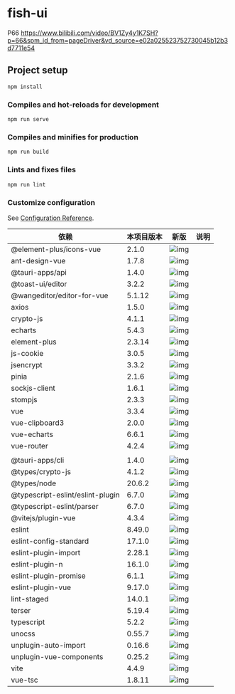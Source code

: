 # fish-ui

P66
https://www.bilibili.com/video/BV1Zy4y1K7SH?p=66&spm_id_from=pageDriver&vd_source=e02a025523752730045b12b3d7711e54

## Project setup
```
npm install
```

### Compiles and hot-reloads for development
```
npm run serve
```

### Compiles and minifies for production
```
npm run build
```

### Lints and fixes files
```
npm run lint
```

### Customize configuration
See [Configuration Reference](https://cli.vuejs.org/config/).





| 依赖                             | 本项目版本 | 新版                                                         | 说明 |
| -------------------------------- | ---------- | ------------------------------------------------------------ | ---- |
| @element-plus/icons-vue          | 2.1.0      | ![img](https://img.shields.io/npm/v/@element-plus/icons-vue) |      |
| ant-design-vue                   | 1.7.8      | ![img](https://img.shields.io/npm/v/ant-design-vue)          |      |
| @tauri-apps/api                  | 1.4.0      | ![img](https://img.shields.io/npm/v/@tauri-apps/api)         |      |
| @toast-ui/editor                 | 3.2.2      | ![img](https://img.shields.io/npm/v/@toast-ui/editor)        |      |
| @wangeditor/editor-for-vue       | 5.1.12     | ![img](https://img.shields.io/npm/v/@wangeditor/editor-for-vue/next) |      |
| axios                            | 1.5.0      | ![img](https://img.shields.io/npm/v/axios)                   |      |
| crypto-js                        | 4.1.1      | ![img](https://img.shields.io/npm/v/crypto-js)               |      |
| echarts                          | 5.4.3      | ![img](https://img.shields.io/npm/v/echarts)                 |      |
| element-plus                     | 2.3.14     | ![img](https://img.shields.io/npm/v/element-plus)            |      |
| js-cookie                        | 3.0.5      | ![img](https://img.shields.io/npm/v/js-cookie)               |      |
| jsencrypt                        | 3.3.2      | ![img](https://img.shields.io/npm/v/jsencrypt)               |      |
| pinia                            | 2.1.6      | ![img](https://img.shields.io/npm/v/pinia)                   |      |
| sockjs-client                    | 1.6.1      | ![img](https://img.shields.io/npm/v/sockjs-client)           |      |
| stompjs                          | 2.3.3      | ![img](https://img.shields.io/npm/v/stompjs)                 |      |
| vue                              | 3.3.4      | ![img](https://img.shields.io/npm/v/vue)                     |      |
| vue-clipboard3                   | 2.0.0      | ![img](https://img.shields.io/npm/v/vue-clipboard3)          |      |
| vue-echarts                      | 6.6.1      | ![img](https://img.shields.io/npm/v/vue-echarts)             |      |
| vue-router                       | 4.2.4      | ![img](https://img.shields.io/npm/v/vue-router)              |      |
|                                  |            |                                                              |      |
| @tauri-apps/cli                  | 1.4.0      | ![img](https://img.shields.io/npm/v/@tauri-apps/cli)         |      |
| @types/crypto-js                 | 4.1.2      | ![img](https://img.shields.io/npm/v/@types/crypto-js)        |      |
| @types/node                      | 20.6.2     | ![img](https://img.shields.io/npm/v/@types/node)             |      |
| @typescript-eslint/eslint-plugin | 6.7.0      | ![img](https://img.shields.io/npm/v/@typescript-eslint/eslint-plugin) |      |
| @typescript-eslint/parser        | 6.7.0      | ![img](https://img.shields.io/npm/v/@typescript-eslint/parser) |      |
| @vitejs/plugin-vue               | 4.3.4      | ![img](https://img.shields.io/npm/v/@vitejs/plugin-vue)      |      |
| eslint                           | 8.49.0     | ![img](https://img.shields.io/npm/v/eslint)                  |      |
| eslint-config-standard           | 17.1.0     | ![img](https://img.shields.io/npm/v/eslint-config-standard)  |      |
| eslint-plugin-import             | 2.28.1     | ![img](https://img.shields.io/npm/v/eslint-plugin-import)    |      |
| eslint-plugin-n                  | 16.1.0     | ![img](https://img.shields.io/npm/v/eslint-plugin-n)         |      |
| eslint-plugin-promise            | 6.1.1      | ![img](https://img.shields.io/npm/v/eslint-plugin-promise)   |      |
| eslint-plugin-vue                | 9.17.0     | ![img](https://img.shields.io/npm/v/eslint-plugin-vue)       |      |
| lint-staged                      | 14.0.1     | ![img](https://img.shields.io/npm/v/lint-staged)             |      |
| terser                           | 5.19.4     | ![img](https://img.shields.io/npm/v/terser)                  |      |
| typescript                       | 5.2.2      | ![img](https://img.shields.io/npm/v/typescript)              |      |
| unocss                           | 0.55.7     | ![img](https://img.shields.io/npm/v/unocss?color=blue)       |      |
| unplugin-auto-import             | 0.16.6     | ![img](https://img.shields.io/npm/v/unplugin-auto-import?color=blue) |      |
| unplugin-vue-components          | 0.25.2     | ![img](https://img.shields.io/npm/v/unplugin-vue-components?color=blue) |      |
| vite                             | 4.4.9      | ![img](https://img.shields.io/npm/v/vite)                    |      |
| vue-tsc                          | 1.8.11     | ![img](https://img.shields.io/npm/v/vue-tsc)                 |      |
